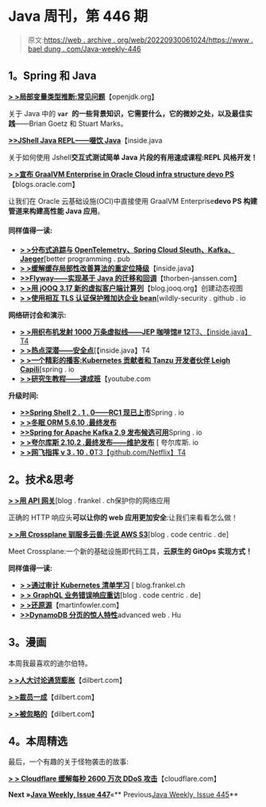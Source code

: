 # Java 周刊，第 446 期

> 原文:[https://web . archive . org/web/20220930061024/https://www . bael dung . com/Java-weekly-446](https://web.archive.org/web/20220930061024/https://www.baeldung.com/java-weekly-446)

## **1。Spring 和 Java**

[**> >局部变量类型推断:常见问题**](https://web.archive.org/web/20220810171659/https://openjdk.org/projects/amber/guides/lvti-faq)【openjdk.org】

关于 Java 中的 **`var `的一些背景知识，它需要什么，它的微妙之处，以及最佳实践**——Brian Goetz 和 Stuart Marks。

[**>>JShell Java REPL——啜饮 Java**](https://web.archive.org/web/20220810171659/https://inside.java/2022/07/04/sip058/)【inside.java

关于如何使用 Jshell**交互式测试简单 Java 片段的有用速成课程:REPL 风格开发！**

[**> >宣布 GraalVM Enterprise in Oracle Cloud infra structure devo PS**](https://web.archive.org/web/20220810171659/https://blogs.oracle.com/java/post/announcing-graalvm-enterprise-in-oci-devops)【blogs.oracle.com】

让我们在 Oracle 云基础设施(OCI)中直接使用 GraalVM Enterprise**devo PS 构建管道来构建高性能 Java 应用**。

#### **同样值得一读:**

*   [**> >分布式追踪与 OpenTelemetry、Spring Cloud Sleuth、Kafka、Jaeger**](https://web.archive.org/web/20220810171659/https://betterprogramming.pub/distributed-tracing-with-opentelemetry-spring-cloud-sleuth-kafka-and-jaeger-939e35f45821)[better programming . pub
*   [**> >缓解缓存局部性改善算法的重定位降级**](https://web.archive.org/web/20220810171659/https://inside.java/2022/07/01/mitigate-relocation-degradations/)【inside.java】
*   [**>>Flyway——实现基于 Java 的迁移和回调**](https://web.archive.org/web/20220810171659/https://thorben-janssen.com/java-based-database-migrations-callbacks-flyway/)【thorben-janssen.com】
*   [**> >用 jOOQ 3.17 新的虚拟客户端计算列**](https://web.archive.org/web/20220810171659/https://blog.jooq.org/create-dynamic-views-with-jooq-3-17s-new-virtual-client-side-computed-columns/)【blog.jooq.org】创建动态视图
*   [**> >使用相互 TLS 认证保护雅加达企业 bean**](https://web.archive.org/web/20220810171659/https://wildfly-security.github.io/wildfly-elytron/blog/ejb-over-tls/)[wildly-security . github . io

**网络研讨会和演示:**

*   [**> >用织布机发射 1000 万条虚拟线——JEP 咖啡馆# 12**T3、【inside.java】T4](https://web.archive.org/web/20220810171659/https://inside.java/2022/07/07/jepcafe12/)
*   [**> >热点深潜——安全点**](https://web.archive.org/web/20220810171659/https://inside.java/2022/07/12/hotspot-deep-dive-safepoint/)[【inside.java】T4
*   [**> >一个精彩的播客:Kubernetes 贡献者和 Tanzu 开发者伙伴 Leigh Capili**](https://web.archive.org/web/20220810171659/https://spring.io/blog/2022/07/07/a-bootiful-podcast-kubernetes-contributor-and-fellow-tanzu-developer-advocate-leigh-capili)[spring . io
*   [**> >研究生教程——速成班**](https://web.archive.org/web/20220810171659/https://youtu.be/gKPMKRnnbXU)【youtube.com

**升级时间:**

*   [**>>Spring Shell 2 . 1 . 0——RC1 现已上市**](https://web.archive.org/web/20220810171659/https://spring.io/blog/2022/07/07/spring-shell-2-1-0-rc1-is-now-available)Spring . io
*   [**> >冬眠 ORM 5.6.10 .最终发布**](https://web.archive.org/web/20220810171659/https://in.relation.to/2022/07/07/hibernate-orm-5610-final/)
*   [**>>Spring for Apache Kafka 2.9 发布候选可用**](https://web.archive.org/web/20220810171659/https://spring.io/blog/2022/07/07/spring-for-apache-kafka-2-9-release-candidate-available)Spring . io
*   [**> >夸尔库斯 2.10.2 .最终发布——维护发布**](https://web.archive.org/web/20220810171659/https://quarkus.io/blog/quarkus-2-10-2-final-released/) [ 夸尔库斯. io
*   [**> >网飞指挥 v 3 . 10 . 0**T3【github.com/Netflix】T4](https://web.archive.org/web/20220810171659/https://github.com/Netflix/conductor/releases/tag/v3.10.0)

## **2。技术&思考**

[**> >用 API 网关**](https://web.archive.org/web/20220810171659/https://blog.frankel.ch/secure-webapps-api-gateway/)[blog . frankel . ch保护你的网络应用

正确的 HTTP 响应头**可以让你的 web 应用更加安全**:让我们来看看怎么做！

[**> >用 Crossplane 驯服多云兽:先说 AWS S3**](https://web.archive.org/web/20220810171659/https://blog.codecentric.de/en/2022/07/crossplane/)[blog . code centric . de]

Meet Crossplane:一个新的基础设施即代码工具，**云原生的 GitOps 实现方式！**

**同样值得一读:**

*   [**> >通过审计 Kubernetes 清单学习**](https://web.archive.org/web/20220810171659/https://blog.frankel.ch/learning-auditing-kubernetes-manifests/) [ blog.frankel.ch
*   [**> > GraphQL 业务错误响应重访**](https://web.archive.org/web/20220810171659/https://blog.codecentric.de/en/2022/07/graphql-business-error-responses-revisited/)[blog . code centric . de]
*   [**> >还原源**](https://web.archive.org/web/20220810171659/https://martinfowler.com/articles/patterns-legacy-displacement/revert-to-source.html)【martinfowler.com】
*   [**>>DynamoDB 分页的惊人特性**](https://web.archive.org/web/20220810171659/https://advancedweb.hu/the-surprising-properties-of-dynamodb-pagination/)advanced web . Hu

## **3。漫画**

本周我最喜欢的迪尔伯特。

[**> >人大讨论通货膨胀**](https://web.archive.org/web/20220810171659/https://dilbert.com/strip/2022-07-14)【dilbert.com】

[**> >裁员一成**](https://web.archive.org/web/20220810171659/https://dilbert.com/strip/2022-07-13)【dilbert.com】

[**> >被忽略的**](https://web.archive.org/web/20220810171659/https://dilbert.com/strip/2022-07-12)【dilbert.com】

## **4。本周精选**

最后，一个有趣的关于怪物袭击的故事:

[**> > Cloudflare 缓解每秒 2600 万次 DDoS 攻击**](https://web.archive.org/web/20220810171659/https://blog.cloudflare.com/26m-rps-ddos/)【cloudflare.com】[](https://web.archive.org/web/20220810171659/https://blog.cloudflare.com/26m-rps-ddos/)

**Next **»**[Java Weekly, Issue 447](/web/20220810171659/https://www.baeldung.com/java-weekly-447)**«** Previous[Java Weekly, Issue 445](/web/20220810171659/https://www.baeldung.com/java-weekly-445)**